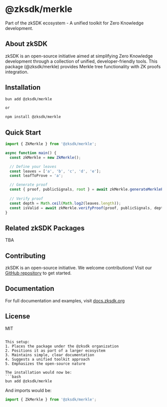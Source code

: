 # @zksdk/merkle

Part of the zkSDK ecosystem - A unified toolkit for Zero Knowledge development.

## About zkSDK

zkSDK is an open-source initiative aimed at simplifying Zero Knowledge development through a collection of unified, developer-friendly tools. This package (@zksdk/merkle) provides Merkle tree functionality with ZK proofs integration.

## Installation

```bash
bun add @zksdk/merkle

or 

npm install @zksdk/merkle

```

## Quick Start

```typescript
import { ZkMerkle } from '@zksdk/merkle';

async function main() {
  const zkMerkle = new ZkMerkle();

  // Define your leaves
  const leaves = ['a', 'b', 'c', 'd', 'e'];
  const leafToProve = 'a';

  // Generate proof
  const { proof, publicSignals, root } = await zkMerkle.generateMerkleProof(leafToProve, leaves);
  
  // Verify proof
  const depth = Math.ceil(Math.log2(leaves.length));
  const isValid = await zkMerkle.verifyProof(proof, publicSignals, depth);
}
```

## Related zkSDK Packages

TBA 

## Contributing

zkSDK is an open-source initiative. We welcome contributions! Visit our [GitHub repository](https://github.com/zksdk/merkle) to get started.

## Documentation

For full documentation and examples, visit [docs.zksdk.org](https://docs.zksdk.org)

## License

MIT
```

This setup:
1. Places the package under the @zksdk organization
2. Positions it as part of a larger ecosystem
3. Maintains simple, clear documentation
4. Suggests a unified toolkit approach
5. Emphasizes the open-source nature

The installation would now be:
```bash
bun add @zksdk/merkle
```

And imports would be:
```typescript
import { ZkMerkle } from '@zksdk/merkle';
```
